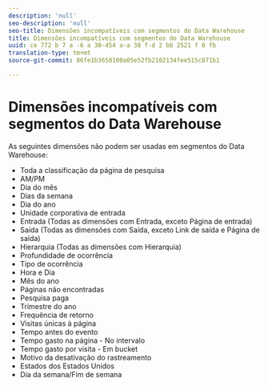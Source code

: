 ```yaml
---
description: 'null'
seo-description: 'null'
seo-title: Dimensões incompatíveis com segmentos do Data Warehouse
title: Dimensões incompatíveis com segmentos do Data Warehouse
uuid: ce 772 b 7 a -6 a 30-454 a-a 38 f-d 2 bb 2521 f 0 fb
translation-type: tm+mt
source-git-commit: 86fe1b3650100a05e52fb2102134fee515c871b1

---
```



# Dimensões incompatíveis com segmentos do Data Warehouse

As seguintes dimensões não podem ser usadas em segmentos do Data Warehouse:

* Toda a classificação da página de pesquisa
* AM/PM
* Dia do mês
* Dias da semana
* Dia do ano
* Unidade corporativa de entrada
* Entrada (Todas as dimensões com Entrada, exceto Página de entrada)
* Saída (Todas as dimensões com Saída, exceto Link de saída e Página de saída)
* Hierarquia (Todas as dimensões com Hierarquia)
* Profundidade de ocorrência
* Tipo de ocorrência
* Hora e Dia
* Mês do ano
* Páginas não encontradas
* Pesquisa paga
* Trimestre do ano
* Frequência de retorno
* Visitas únicas à página
* Tempo antes do evento
* Tempo gasto na página - No intervalo
* Tempo gasto por visita - Em bucket
* Motivo da desativação do rastreamento
* Estados dos Estados Unidos
* Dia da semana/Fim de semana

